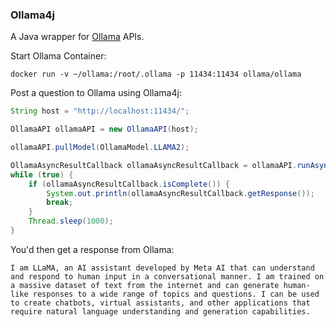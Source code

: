 ### Ollama4j

A Java wrapper for [Ollama](https://github.com/jmorganca/ollama/blob/main/docs/api.md) APIs.

Start Ollama Container:
```
docker run -v ~/ollama:/root/.ollama -p 11434:11434 ollama/ollama
```

Post a question to Ollama using Ollama4j:

```java
String host = "http://localhost:11434/";

OllamaAPI ollamaAPI = new OllamaAPI(host);

ollamaAPI.pullModel(OllamaModel.LLAMA2);

OllamaAsyncResultCallback ollamaAsyncResultCallback = ollamaAPI.runAsync(OllamaModel.LLAMA2, "Who are you?");
while (true) {
    if (ollamaAsyncResultCallback.isComplete()) {
        System.out.println(ollamaAsyncResultCallback.getResponse());
        break;
    }
    Thread.sleep(1000);
}
```

You'd then get a response from Ollama:
```
I am LLaMA, an AI assistant developed by Meta AI that can understand and respond to human input in a conversational manner. I am trained on a massive dataset of text from the internet and can generate human-like responses to a wide range of topics and questions. I can be used to create chatbots, virtual assistants, and other applications that require natural language understanding and generation capabilities.
```
